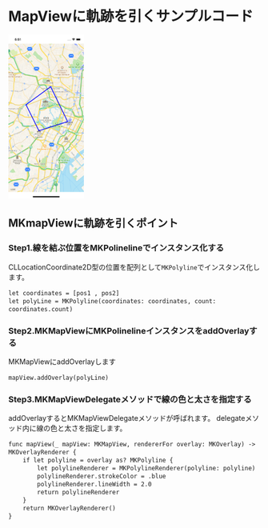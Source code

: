 # MapViewに軌跡を引くサンプルコード

<img src="mapline.png" width=30%>

## MKmapViewに軌跡を引くポイント

### Step1.線を結ぶ位置をMKPolinelineでインスタンス化する

CLLocationCoordinate2D型の位置を配列として`MKPolyline`でインスタンス化します。

```
let coordinates = [pos1 , pos2]
let polyLine = MKPolyline(coordinates: coordinates, count: coordinates.count)
```

### Step2.MKMapViewにMKPolinelineインスタンスをaddOverlayする
MKMapViewにaddOverlayします

```
mapView.addOverlay(polyLine)
```

### Step3.MKMapViewDelegateメソッドで線の色と太さを指定する
addOverlayするとMKMapViewDelegateメソッドが呼ばれます。
delegateメソッド内に線の色と太さを指定します。

```
func mapView(_ mapView: MKMapView, rendererFor overlay: MKOverlay) -> MKOverlayRenderer {
    if let polyline = overlay as? MKPolyline {
        let polylineRenderer = MKPolylineRenderer(polyline: polyline)
        polylineRenderer.strokeColor = .blue
        polylineRenderer.lineWidth = 2.0
        return polylineRenderer
    }
    return MKOverlayRenderer()
}
```
